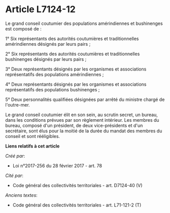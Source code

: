 # Article L7124-12

Le grand conseil coutumier des populations amérindiennes et bushinenges est composé de :

1° Six représentants des autorités coutumières et traditionnelles amérindiennes désignés par leurs pairs ;

2° Six représentants des autorités coutumières et traditionnelles bushinenges désignés par leurs pairs ;

3° Deux représentants désignés par les organismes et associations représentatifs des populations amérindiennes ;

4° Deux représentants désignés par les organismes et associations représentatifs des populations bushinenges ;

5° Deux personnalités qualifiées désignées par arrêté du ministre chargé de l'outre-mer.

Le grand conseil coutumier élit en son sein, au scrutin secret, un bureau, dans les conditions prévues par son règlement
intérieur. Les membres du bureau, composé d'un président, de deux vice-présidents et d'un secrétaire, sont élus pour la
moitié de la durée du mandat des membres du conseil et sont rééligibles.

**Liens relatifs à cet article**

_Créé par_:

  - Loi n°2017-256 du 28 février 2017 - art. 78

_Cité par_:

  - Code général des collectivités territoriales - art. D7124-40 (V)

_Anciens textes_:

  - Code général des collectivités territoriales - art. L71-121-2 (T)
